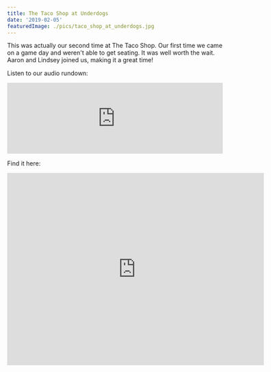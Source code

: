 ```yaml
---
title: The Taco Shop at Underdogs
date: '2019-02-05'
featuredImage: ./pics/taco_shop_at_underdogs.jpg
---
```


This was actually our second time at The Taco Shop. Our first time we came on a
game day and weren't able to get seating. It was well worth the wait. Aaron and
Lindsey joined us, making it a great time!

Listen to our audio rundown:

<iframe width="100%" height="166" scrolling="no" frameborder="no"
allow="autoplay"
src="https://w.soundcloud.com/player/?url=https%3A//api.soundcloud.com/tracks/589473678&color=%23ff5500&auto_play=false&hide_related=false&show_comments=true&show_user=true&show_reposts=false&show_teaser=true"></iframe>

Find it here:

<iframe
src="https://www.google.com/maps/embed?pb=!1m14!1m8!1m3!1d12616.496336462353!2d-122.4776562!3d37.7636886!3m2!1i1024!2i768!4f13.1!3m3!1m2!1s0x0%3A0x8b5dbb1620cc71eb!2sThe+Taco+Shop+at+Underdogs!5e0!3m2!1sen!2sus!4v1552535497359"
width="600" height="450" frameborder="0" style="border:0"
allowfullscreen></iframe>
